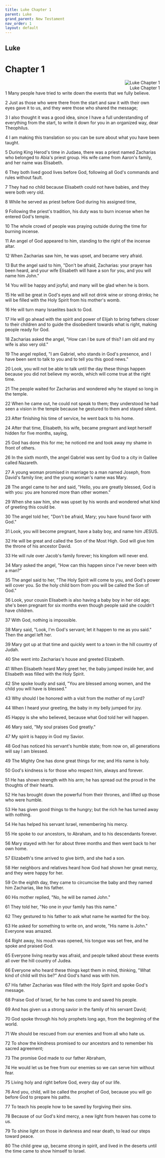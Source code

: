 ```yaml
---
title: Luke Chapter 1
parent: Luke
grand_parent: New Testament
nav_order: 1
layout: default
---
```


## Luke

# Chapter 1

<div style="clear: both; text-align: right;">
    <img src="/assets/Image/Luke/500/1.jpg" alt="Luke Chapter 1" class="chapter-image" style="max-width: 25%; height: auto;"/>
    <figcaption style="font-size: 14px;">Luke Chapter 1</figcaption>
</div>
1 Many people have tried to write down the events that we fully believe.

2 Just as those who were there from the start and saw it with their own eyes gave it to us, and they were those who shared the message;

3 I also thought it was a good idea, since I have a full understanding of everything from the start, to write it down for you in an organized way, dear Theophilus.

4 I am making this translation so you can be sure about what you have been taught.

5 During King Herod's time in Judaea, there was a priest named Zacharias who belonged to Abia's priest group. His wife came from Aaron's family, and her name was Elisabeth.

6 They both lived good lives before God, following all God's commands and rules without fault.

7 They had no child because Elisabeth could not have babies, and they were both very old.

8 While he served as priest before God during his assigned time,

9 Following the priest's tradition, his duty was to burn incense when he entered God's temple.

10 The whole crowd of people was praying outside during the time for burning incense.

11 An angel of God appeared to him, standing to the right of the incense altar.

12 When Zacharias saw him, he was upset, and became very afraid.

13 But the angel said to him, "Don't be afraid, Zacharias: your prayer has been heard, and your wife Elisabeth will have a son for you, and you will name him John."

14 You will be happy and joyful; and many will be glad when he is born.

15 He will be great in God's eyes and will not drink wine or strong drinks; he will be filled with the Holy Spirit from his mother's womb.

16 He will turn many Israelites back to God.

17 He will go ahead with the spirit and power of Elijah to bring fathers closer to their children and to guide the disobedient towards what is right, making people ready for God.

18 Zacharias asked the angel, "How can I be sure of this? I am old and my wife is also very old."

19 The angel replied, "I am Gabriel, who stands in God's presence, and I have been sent to talk to you and to tell you this good news."

20 Look, you will not be able to talk until the day these things happen because you did not believe my words, which will come true at the right time.

21 The people waited for Zacharias and wondered why he stayed so long in the temple.

22 When he came out, he could not speak to them; they understood he had seen a vision in the temple because he gestured to them and stayed silent.

23 After finishing his time of service, he went back to his home.

24 After that time, Elisabeth, his wife, became pregnant and kept herself hidden for five months, saying,

25 God has done this for me; he noticed me and took away my shame in front of others.

26 In the sixth month, the angel Gabriel was sent by God to a city in Galilee called Nazareth.

27 A young woman promised in marriage to a man named Joseph, from David's family line; and the young woman's name was Mary.

28 The angel came to her and said, "Hello, you are greatly blessed, God is with you: you are honored more than other women."

29 When she saw him, she was upset by his words and wondered what kind of greeting this could be.

30 The angel told her, "Don't be afraid, Mary; you have found favor with God."

31 Look, you will become pregnant, have a baby boy, and name him JESUS.

32 He will be great and called the Son of the Most High. God will give him the throne of his ancestor David.

33 He will rule over Jacob's family forever; his kingdom will never end.

34 Mary asked the angel, "How can this happen since I've never been with a man?"

35 The angel said to her, "The Holy Spirit will come to you, and God's power will cover you. So the holy child born from you will be called the Son of God."

36 Look, your cousin Elisabeth is also having a baby boy in her old age; she's been pregnant for six months even though people said she couldn't have children.

37 With God, nothing is impossible.

38 Mary said, "Look, I'm God's servant; let it happen to me as you said." Then the angel left her.

39 Mary got up at that time and quickly went to a town in the hill country of Judah.

40 She went into Zacharias's house and greeted Elizabeth.

41 When Elisabeth heard Mary greet her, the baby jumped inside her, and Elisabeth was filled with the Holy Spirit.

42 She spoke loudly and said, "You are blessed among women, and the child you will have is blessed."

43 Why should I be honored with a visit from the mother of my Lord?

44 When I heard your greeting, the baby in my belly jumped for joy.

45 Happy is she who believed, because what God told her will happen.

46 Mary said, "My soul praises God greatly."

47 My spirit is happy in God my Savior.

48 God has noticed his servant's humble state; from now on, all generations will say I am blessed.

49 The Mighty One has done great things for me; and His name is holy.

50 God's kindness is for those who respect him, always and forever.

51 He has shown strength with his arm; he has spread out the proud in the thoughts of their hearts.

52 He has brought down the powerful from their thrones, and lifted up those who were humble.

53 He has given good things to the hungry; but the rich he has turned away with nothing.

54 He has helped his servant Israel, remembering his mercy.

55 He spoke to our ancestors, to Abraham, and to his descendants forever.

56 Mary stayed with her for about three months and then went back to her own home.

57 Elizabeth's time arrived to give birth, and she had a son.

58 Her neighbors and relatives heard how God had shown her great mercy, and they were happy for her.

59 On the eighth day, they came to circumcise the baby and they named him Zacharias, like his father.

60 His mother replied, "No, he will be named John."

61 They told her, "No one in your family has this name."

62 They gestured to his father to ask what name he wanted for the boy.

63 He asked for something to write on, and wrote, "His name is John." Everyone was amazed.

64 Right away, his mouth was opened, his tongue was set free, and he spoke and praised God.

65 Everyone living nearby was afraid, and people talked about these events all over the hill country of Judea.

66 Everyone who heard these things kept them in mind, thinking, "What kind of child will this be?" And God's hand was with him.

67 His father Zacharias was filled with the Holy Spirit and spoke God's message.

68 Praise God of Israel, for he has come to and saved his people.

69 And has given us a strong savior in the family of his servant David;

70 God spoke through his holy prophets long ago, from the beginning of the world.

71 We should be rescued from our enemies and from all who hate us.

72 To show the kindness promised to our ancestors and to remember his sacred agreement;

73 The promise God made to our father Abraham,

74 He would let us be free from our enemies so we can serve him without fear.

75 Living holy and right before God, every day of our life.

76 And you, child, will be called the prophet of God, because you will go before God to prepare his paths.

77 To teach his people how to be saved by forgiving their sins.

78 Because of our God's kind mercy, a new light from heaven has come to us.

79 To shine light on those in darkness and near death, to lead our steps toward peace.

80 The child grew up, became strong in spirit, and lived in the deserts until the time came to show himself to Israel.



